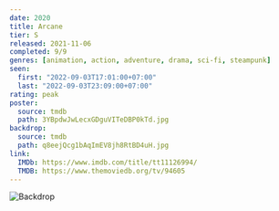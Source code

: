 ```yaml
---
date: 2020
title: Arcane
tier: S
released: 2021-11-06
completed: 9/9
genres: [animation, action, adventure, drama, sci-fi, steampunk]
seen:
  first: "2022-09-03T17:01:00+07:00"
  last: "2022-09-03T23:09:00+07:00"
rating: peak
poster:
  source: tmdb
  path: 3YBpdwJwLecxGDguVITeDBP0kTd.jpg
backdrop:
  source: tmdb
  path: q8eejQcg1bAqImEV8jh8RtBD4uH.jpg
link:
  IMDb: https://www.imdb.com/title/tt11126994/
  TMDB: https://www.themoviedb.org/tv/94605
---
```


![Backdrop](https://image.tmdb.org/t/p/w1280/tOwd1kLWFeQXwrtCnSQrIMmrX6V.jpg "Source: TMDB")
